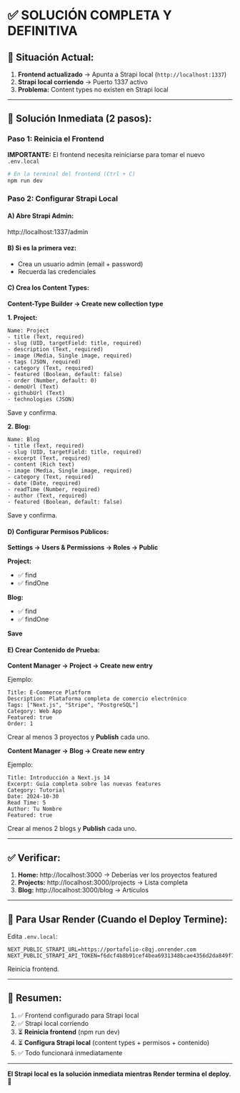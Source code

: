 # ✅ SOLUCIÓN COMPLETA Y DEFINITIVA

## 🎯 Situación Actual:

1. **Frontend actualizado** → Apunta a Strapi local (`http://localhost:1337`)
2. **Strapi local corriendo** → Puerto 1337 activo
3. **Problema:** Content types no existen en Strapi local

---

## 🚀 Solución Inmediata (2 pasos):

### Paso 1: Reinicia el Frontend

**IMPORTANTE:** El frontend necesita reiniciarse para tomar el nuevo `.env.local`

```powershell
# En la terminal del frontend (Ctrl + C)
npm run dev
```

### Paso 2: Configurar Strapi Local

#### A) Abre Strapi Admin:

http://localhost:1337/admin

#### B) Si es la primera vez:

- Crea un usuario admin (email + password)
- Recuerda las credenciales

#### C) Crea los Content Types:

**Content-Type Builder → Create new collection type**

**1. Project:**
```
Name: Project
- title (Text, required)
- slug (UID, targetField: title, required)
- description (Text, required)
- image (Media, Single image, required)
- tags (JSON, required)
- category (Text, required)
- featured (Boolean, default: false)
- order (Number, default: 0)
- demoUrl (Text)
- githubUrl (Text)
- technologies (JSON)
```

Save y confirma.

**2. Blog:**
```
Name: Blog
- title (Text, required)
- slug (UID, targetField: title, required)
- excerpt (Text, required)
- content (Rich text)
- image (Media, Single image, required)
- category (Text, required)
- date (Date, required)
- readTime (Number, required)
- author (Text, required)
- featured (Boolean, default: false)
```

Save y confirma.

#### D) Configurar Permisos Públicos:

**Settings → Users & Permissions → Roles → Public**

**Project:**
- ✅ find
- ✅ findOne

**Blog:**
- ✅ find
- ✅ findOne

**Save**

#### E) Crear Contenido de Prueba:

**Content Manager → Project → Create new entry**

Ejemplo:
```
Title: E-Commerce Platform
Description: Plataforma completa de comercio electrónico
Tags: ["Next.js", "Stripe", "PostgreSQL"]
Category: Web App
Featured: true
Order: 1
```

Crear al menos 3 proyectos y **Publish** cada uno.

**Content Manager → Blog → Create new entry**

Ejemplo:
```
Title: Introducción a Next.js 14
Excerpt: Guía completa sobre las nuevas features
Category: Tutorial
Date: 2024-10-30
Read Time: 5
Author: Tu Nombre
Featured: true
```

Crear al menos 2 blogs y **Publish** cada uno.

---

## ✅ Verificar:

1. **Home:** http://localhost:3000 → Deberías ver los proyectos featured
2. **Projects:** http://localhost:3000/projects → Lista completa
3. **Blog:** http://localhost:3000/blog → Artículos

---

## 🔄 Para Usar Render (Cuando el Deploy Termine):

Edita `.env.local`:

```env
NEXT_PUBLIC_STRAPI_URL=https://portafolio-c8qj.onrender.com
NEXT_PUBLIC_STRAPI_API_TOKEN=f6dcf4b8b91cef4bea6931348bcae4356d2da849f761e621e649a036dbc7d1d729d1cc10da5e8db9394b6264c31ab2eaf06835a08b6a6a3d7411664c5aa753288baa64aeac7c2ce6b41645a6b7dfb9c1ad10f7b20e40d3df39e7664d7babfa1234a7eda4f4b1940efc633f4236a65293dbbc3beb0e055b61c3f490480f049301
```

Reinicia frontend.

---

## 📝 Resumen:

1. ✅ Frontend configurado para Strapi local
2. ✅ Strapi local corriendo
3. ⏳ **Reinicia frontend** (npm run dev)
4. ⏳ **Configura Strapi local** (content types + permisos + contenido)
5. ✅ Todo funcionará inmediatamente

---

**El Strapi local es la solución inmediata mientras Render termina el deploy.** 🚀
